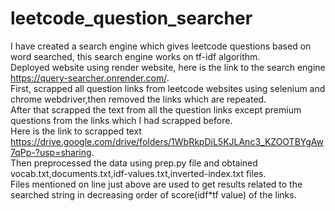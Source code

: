 # leetcode_question_searcher
I have created a search engine which gives leetcode questions based on word searched, this search engine works on tf-idf algorithm.  
Deployed website using render website, here is the link to the search engine https://query-searcher.onrender.com/.  
First, scrapped all question links from leetcode websites using selenium and chrome webdriver,then removed the links which are repeated.  
After that scrapped the text from all the question links except premium questions from the links which I had scrapped before.  
Here is the link to scrapped text https://drive.google.com/drive/folders/1WbRkpDiL5KJLAnc3_KZOOTBYgAw7qPp-?usp=sharing.  
Then preprocessed the data using prep.py file and obtained vocab.txt,documents.txt,idf-values.txt,inverted-index.txt files.  
Files mentioned on line just above are used to get results related to the searched string in decreasing order of score(idf*tf value) of the links.  
